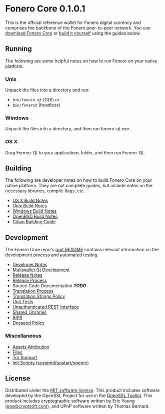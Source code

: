 Fonero Core 0.1.0.1
=====================

This is the official reference wallet for Fonero digital currency and comprises the backbone of the Fonero peer-to-peer network. You can [download Fonero Core](https://fonero.org/downloads/) or [build it yourself](#building) using the guides below.

Running
---------------------
The following are some helpful notes on how to run Fonero on your native platform.

### Unix

Unpack the files into a directory and run:

- `bin/fonero-qt` (GUI) or
- `bin/fonerod` (headless)

### Windows

Unpack the files into a directory, and then run fonero-qt.exe.

### OS X

Drag Fonero-Qt to your applications folder, and then run Fonero-Qt.

Building
---------------------
The following are developer notes on how to build Fonero Core on your native platform. They are not complete guides, but include notes on the necessary libraries, compile flags, etc.

- [OS X Build Notes](build-osx.md)
- [Unix Build Notes](build-unix.md)
- [Windows Build Notes](build-windows.md)
- [OpenBSD Build Notes](build-openbsd.md)
- [Gitian Building Guide](gitian-building.md)

Development
---------------------
The Fonero Core repo's [root README](/README.md) contains relevant information on the development process and automated testing.

- [Developer Notes](developer-notes.md)
- [Multiwallet Qt Development](multiwallet-qt.md)
- [Release Notes](release-notes.md)
- [Release Process](release-process.md)
- Source Code Documentation ***TODO***
- [Translation Process](translation_process.md)
- [Translation Strings Policy](translation_strings_policy.md)
- [Unit Tests](unit-tests.md)
- [Unauthenticated REST Interface](REST-interface.md)
- [Shared Libraries](shared-libraries.md)
- [BIPS](bips.md)
- [Dnsseed Policy](dnsseed-policy.md)

### Miscellaneous
- [Assets Attribution](assets-attribution.md)
- [Files](files.md)
- [Tor Support](tor.md)
- [Init Scripts (systemd/upstart/openrc)](init.md)

License
---------------------
Distributed under the [MIT software license](http://www.opensource.org/licenses/mit-license.php).
This product includes software developed by the OpenSSL Project for use in the [OpenSSL Toolkit](https://www.openssl.org/). This product includes
cryptographic software written by Eric Young ([eay@cryptsoft.com](mailto:eay@cryptsoft.com)), and UPnP software written by Thomas Bernard.
